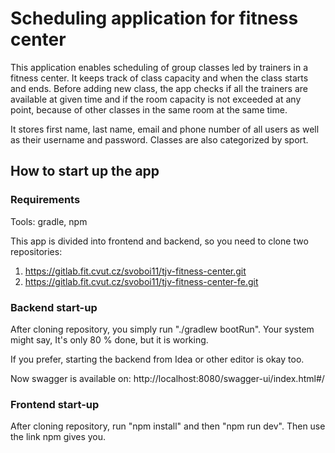 # Scheduling application for fitness center

This application enables scheduling of group classes led by trainers in a fitness center. It keeps track of class
capacity and when the class starts and ends. Before adding new class, the app checks if all the trainers are available
at given time
and if the room capacity is not exceeded at any point, because of other classes in the same room at the same time.

It stores first name, last name, email and phone number of all users as well as their username and password.
Classes are also categorized by sport.

## How to start up the app

### Requirements

Tools: gradle, npm

This app is divided into frontend and backend, so you need to clone two repositories:

1. https://gitlab.fit.cvut.cz/svoboi11/tjv-fitness-center.git
2. https://gitlab.fit.cvut.cz/svoboi11/tjv-fitness-center-fe.git

### Backend start-up

After cloning repository, you simply run "./gradlew bootRun".
Your system might say, It's only 80 % done, but it is working.

If you prefer, starting the backend from Idea or other editor is okay too.

Now swagger is available on: http://localhost:8080/swagger-ui/index.html#/

### Frontend start-up

After cloning repository, run "npm install" and then "npm run dev".
Then use the link npm gives you.
